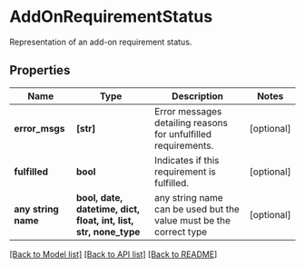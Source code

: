 # AddOnRequirementStatus

Representation of an add-on requirement status.

## Properties
Name | Type | Description | Notes
------------ | ------------- | ------------- | -------------
**error_msgs** | **[str]** | Error messages detailing reasons for unfulfilled requirements. | [optional]
**fulfilled** | **bool** | Indicates if this requirement is fulfilled. | [optional]
**any string name** | **bool, date, datetime, dict, float, int, list, str, none_type** | any string name can be used but the value must be the correct type | [optional]

[[Back to Model list]](../README.md#documentation-for-models) [[Back to API list]](../README.md#documentation-for-api-endpoints) [[Back to README]](../README.md)
